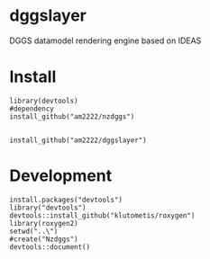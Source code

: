 # dggslayer
 DGGS datamodel rendering engine based on IDEAS

# Install

```
library(devtools)
#dependency 
install_github("am2222/nzdggs")


install_github("am2222/dggslayer")

```

# Development
```
install.packages("devtools")
library("devtools")
devtools::install_github("klutometis/roxygen")
library(roxygen2)
setwd("..\")
#create("Nzdggs")
devtools::document()


```